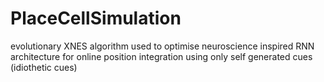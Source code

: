 # PlaceCellSimulation
evolutionary XNES algorithm used to optimise neuroscience inspired RNN architecture for online position integration using only self generated cues (idiothetic cues) 
